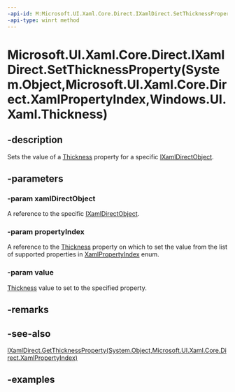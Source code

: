 ```yaml
---
-api-id: M:Microsoft.UI.Xaml.Core.Direct.IXamlDirect.SetThicknessProperty(System.Object,Microsoft.UI.Xaml.Core.Direct.XamlPropertyIndex,Windows.UI.Xaml.Thickness)
-api-type: winrt method
---
```


# Microsoft.UI.Xaml.Core.Direct.IXamlDirect.SetThicknessProperty(System.Object,Microsoft.UI.Xaml.Core.Direct.XamlPropertyIndex,Windows.UI.Xaml.Thickness)

<!--
public void SetThicknessProperty (object xamlDirectObject, Microsoft.UI.Xaml.Core.Direct.XamlPropertyIndex propertyIndex, Windows.UI.Xaml.Thickness value);
-->

## -description

Sets the value of a [Thickness](/uwp/api/windows.ui.xaml.thickness) property for a specific [IXamlDirectObject](ixamldirectobject.md).

## -parameters

### -param xamlDirectObject

A reference to the specific [IXamlDirectObject](ixamldirectobject.md).

### -param propertyIndex

A reference to the [Thickness](/uwp/api/windows.ui.xaml.thickness) property on which to set the value from the list of supported properties in [XamlPropertyIndex](xamlpropertyindex.md) enum.

### -param value

[Thickness](/uwp/api/windows.ui.xaml.thickness) value to set to the specified property.

## -remarks

## -see-also

[IXamlDirect.GetThicknessProperty(System.Object,Microsoft.UI.Xaml.Core.Direct.XamlPropertyIndex)](ixamldirect_getthicknessproperty_1780067506.md)

## -examples
